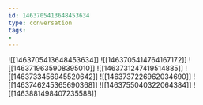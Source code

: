 ```yaml
---
id: 1463705413648453634
type: conversation
tags:
- 
---
```

![[1463705413648453634]]
![[1463705414764167172]]
![[1463719635908395010]]
![[1463731247419514885]]
![[1463733456945520642]]
![[1463737226962034690]]
![[1463746245365690368]]
![[1463755040322064384]]
![[1463881498407235588]]

